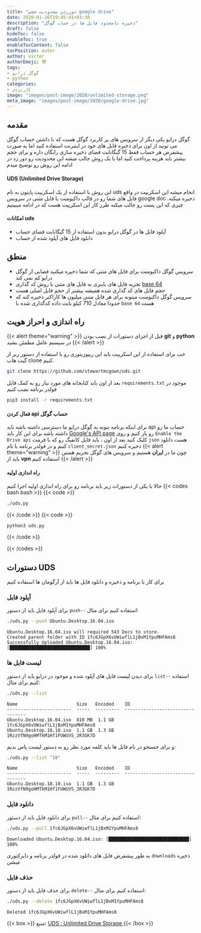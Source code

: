 ```yaml
---
title: "دورزدن محدودیت حجم google drive"
date: 2020-01-26T19:45:41+03:30
description: "ذخیره نامحدود فایل ها در حساب گوگل"
draft: false
hideToc: false
enableToc: true
enableTocContent: false
tocPosition: outer
author: victor
authorEmoji: 😎
tags: 
- گوگل درایو
- python
categories:
- کاربردی
image: "images/post-image/2020/unlimited-storage.png"
meta_image: "images/post-image/2020/google-drive.jpg"
---
```

## مقدمه
گوگل درایو یکی دیگر از سرویس های پر کاربرد گوگل هست که با داشتن حساب گوگل می تونید از اون برای ذخیره فایل های خود در اینترنت استفاده کنید اما به صورت پیشفرض هر حساب فقط 15 گیگابایت فضای ذخیره سازی رایگان داره و برای حجم بیشتر باید هزینه پرداخت کنید اما با یک روش جالب میشه این محدودیت رو دور زد در ادامه این روش رو توضیح میدم
#### UDS (Unlimited Drive Storage)
این روش با استفاده از یک اسکریپت پایتون به نام uds انجام میشه این اسکریپت در واقع فایل های شما رو در قالب داکیومنت یا فایل متنی در سرویس google doc ذخیره میکنه. چیزی که این پست رو جالب میکنه طرز کار این اسکریپت هست که در ادامه میبینیم 
#### امکانات uds
* آپلود فایل ها در گوگل درایو بدون استفاده از 15‍ گیگابایت فضای حساب
* دانلود فایل های آپلود شده از حساب
## منطق 
* سرویس گوگل داکیومنت برای فایل های متنی که شما ذخیره میکنید فضایی از گوگل درایو کم نمی کند
* تجزیه فایل های باینری به فایل های متنی با روش کد گذاری [base 64](https://en.wikipedia.org/wiki/Base64)
* حجم فایل های کد گذاری شده همیشه بیشتر از حجم فایل اصلی هست
* سرویس گوگل داکیومنت میتونه برای هر فایل متنی میلیون ها کاراکتر ذخیره کنه که حدودا معادل 710 کیلو بایت داده کدگذاری شده با `base 64‍` هست
## راه اندازی و احراز هویت
{{< alert theme="warning" >}}
قبل از اجرای دستورات از نصب بودن **git** و **python** در سیستم عامل مطمئن بشید
{{< /alert >}}

خب برای استفاده از این اسکریپت باید این ریپوزیتوری رو با استفاده از دستور زیر از گیت هاب clone کنیم.

```bash
git clone https://github.com/stewartmcgown/uds.git
```

بعد از اون باید کتابخانه های مورد نیاز رو به کمک فایل `requirements.txt` موجود در فولدر برنامه نصب کنیم

```bash
pip3 install -r requirements.txt
```
#### فعال کردن api حساب گوگل 
برای اینکه برنامه بتونه به گوگل درایو ما دسترسی داشته باشه باید api حساب ما رو داشته باشه برای این کار باید [ Google's API page](https://developers.google.com/drive/api/v3/quickstart/python) رو باز کنیم
و روی `Enable the Drive api` کلیک کنید
بعد از اون ، باید فایل کانفیگ رو که با فرمت `json` هست دانلود کنیم و در فولدر برنامه با نام `client_secret.json` ذخیره کنیم
{{< alert theme="warning" >}}
چون ما در **ایران** هستیم و سرویس های گوگل تحریم هستن باید از **vpn‍** استفاده کنیم
{{< /alert >}}

#### راه اندازی اولیه
حالا با یکی از دستورات زیر باید برنامه رو برای راه اندازی اولیه اجرا کنیم
{{< codes bash bash >}}
  {{< code >}}
  ```bash
  ./uds.py 
  ```
  {{< /code >}}
  {{< code >}}

  ```bash
  python3 uds.py
  ```
  {{< /code >}}

{{< /codes >}}

## دستورات UDS
برای کار با برنامه و ذخیره و دانلود فایل ها باید از آرگومان ها استفاده کنیم 
### آپلود فایل 
برای آپلود فایل باید از دستور `push--` استفاده کنیم برای مثال:
```bash
./uds.py --push Ubuntu.Desktop.16.04.iso
```
```result
Ubuntu.Desktop.16.04.iso will required 543 Docs to store.
Created parent folder with ID 1fc6JGpX6vUWiwflL1jBxM1YpuMHFAms8
Successfully Uploaded Ubuntu.Desktop.16.04.iso: [██████████████████████████████] 100%
```
### لیست فایل ها
برای دیدن لیست فایل های آپلود شده و موجود در درایو باید از دستور `list--` استفاده کنیم برای مثال:
```bash
./uds.py --list
```
```result
Name                      Size   Encoded    ID
------------------------  -----  ---------  ---------------------------------  
Ubuntu.Desktop.16.04.iso  810 MB  1.1 GB    1fc6JGpX6vUWiwflL1jBxM1YpuMHFAms8
Ubuntu.Desktop.18.10.iso  1.1 GB  1.3 GB    1RzzVfN9goHMTkM1Hf1FUWUVS_2R3GK7D
```
و برای جستجو در نام فایل ها باید کلمه مورد نظر رو به دستور لیست پاس بدیم:
```bash
./uds.py --list "18"
```
```result
Name                      Size   Encoded    ID
------------------------  -----  ---------  ---------------------------------  
Ubuntu.Desktop.18.10.iso  1.1 GB  1.3 GB    1RzzVfN9goHMTkM1Hf1FUWUVS_2R3GK7D
```
### دانلود فایل
برای دانلود فایل باید از دستور `pull--` استفاده کنیم برای مثال:
```bash
./uds.py --pull 1fc6JGpX6vUWiwflL1jBxM1YpuMHFAms8
```
```result
Downloaded Ubuntu.Desktop.16.04.iso: [██████████████████████████████] 100%
```

به طور پیشفرض فایل های دانلود شده در فولدر برنامه و دایرکتوری `downloads` ذخیره میشن

### حذف فایل
برای حذف فایل باید از دستور `delete--` استفاده کنیم برای مثال:
```bash
./uds.py --delete 1fc6JGpX6vUWiwflL1jBxM1YpuMHFAms8
```
```result
Deleted 1fc6JGpX6vUWiwflL1jBxM1YpuMHFAms8
```

{{< box >}}
منبع:
<a href="https://github.com/stewartmcgown/uds">UDS : Unlimited Drive Storage </a>
{{< /box >}}
